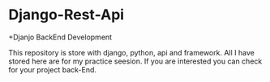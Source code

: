 # Django-Rest-Api
+Djanjo BackEnd Development

This repository is store with django, python, api and framework. All I have stored here are for my practice seesion. If you are interested you can check for your project back-End.
